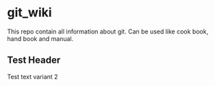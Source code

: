# git_wiki
This repo contain all information about git. Can be used like cook book, hand book and manual.
## Test Header
Test text variant 2